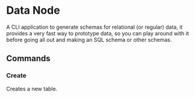 # Data Node

A CLI application to generate schemas for relational (or regular) data, it provides a very fast way to prototype data, so you can play around with it before going all out and making an SQL schema or other schemas.

## Commands

### Create

Creates a new table.
